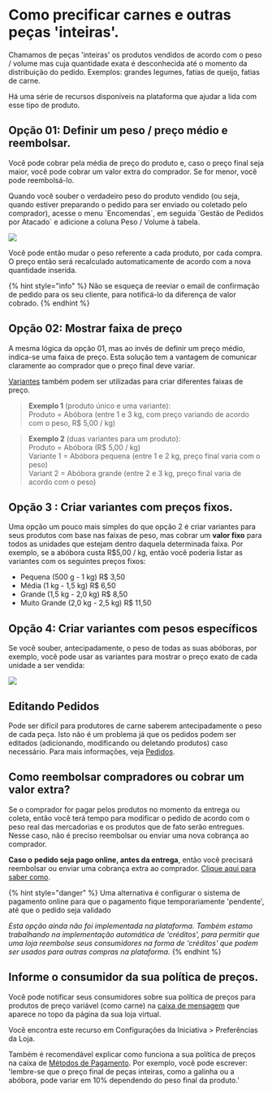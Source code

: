 # Como precificar carnes e outras peças 'inteiras'.

Chamamos de peças 'inteiras' os produtos vendidos de acordo com o peso / volume mas cuja quantidade exata é desconhecida até o momento da distribuição do pedido. Exemplos: grandes legumes, fatias de queijo, fatias de carne. 

Há uma série de recursos disponíveis na plataforma que ajudar a lida com esse tipo de produto.

## Opção 01: Definir um peso / preço médio e reembolsar.  

Você pode cobrar pela média de preço do produto e, caso o preço final seja maior, você pode cobrar um valor extra do comprador. Se for menor, você pode reembolsá-lo.

Quando você souber o verdadeiro peso do produto vendido \(ou seja, quando estiver preparando o pedido para ser enviado ou coletado pelo comprador\), acesse o menu ´Encomendas´,  em seguida ´Gestão de Pedidos por Atacado´ e adicione a coluna Peso / Volume à tabela.

![](../../.gitbook/assets/bom1.jpg)

Você pode então mudar o peso referente a cada produto, por cada compra. O preço então será recalculado automaticamente de acordo com a nova quantidade inserida.

{% hint style="info" %}
Não se esqueça de reeviar o email de confirmação de pedido para os seu cliente, para notificá-lo da diferença de valor cobrado.
{% endhint %}

## Opção 02: Mostrar faixa de preço

A mesma lógica da opção 01, mas ao invés de definir um preço médio, indica-se uma faixa de preço. Esta solução tem a vantagem de comunicar claramente ao comprador que o preço final deve variar. 

[Variantes](https://app.gitbook.com/@ofn-brasil/s/guide-ofn/~/drafts/-M5iVg4Hr748l7-hYgcH/recursos-basicos/products-1/product-variants/@merged) também podem ser utilizadas para criar diferentes faixas de preço.

> **Exemplo 1** \(produto único e uma variante\):  
> Produto = Abóbora \(entre 1 e 3 kg, com preço variando de acordo com o peso, R$ 5,00 / kg\)

> **Exemplo 2** \(duas variantes para um produto\):  
> Produto = Abóbora \(R$ 5,00 / kg\)  
> Variante 1 = Abóbora pequena \(entre 1 e 2 kg, preço final varia com o peso\)  
> Variant 2 = Abóbora grande \(entre 2 e 3 kg, preço final varia de acordo com o peso\)

## Opção 3 : Criar variantes com preços fixos.

Uma opção um pouco mais simples do que opção 2 é criar variantes para seus produtos com base nas faixas de peso, mas cobrar um **valor fixo** para todos as unidades que estejam dentro daquela determinada faixa. Por exemplo, se a abóbora custa R$5,00 / kg, então você poderia listar as variantes com os seguintes preços fixos: 

* Pequena \(500 g - 1 kg\)  R$ 3,50
* Média \(1 kg - 1,5 kg\) R$ 6,50
* Grande \(1,5 kg - 2,0 kg\) R$ 8,50
* Muito Grande \(2,0 kg - 2,5 kg\) R$ 11,50

## Opção 4: Criar variantes com pesos específicos

Se você souber, antecipadamente, o peso de todas as suas abóboras, por exemplo, você pode usar as variantes para mostrar o preço exato de cada unidade a ser vendida:

![](../../.gitbook/assets/bom2.jpg)

## Editando Pedidos

Pode ser difícil para produtores de carne saberem antecipadamente o peso de cada peça. Isto não é um problema já que os pedidos podem ser editados \(adicionando, modificando ou deletando produtos\) caso necessário. Para mais informações, veja [Pedidos](https://app.gitbook.com/@ofn-brasil/s/guide-ofn/~/drafts/-M5iVg4Hr748l7-hYgcH/recursos-basicos/orders/@merged).

## Como reembolsar compradores ou cobrar um valor extra?

Se o comprador for pagar pelos produtos no momento da entrega ou coleta, então você terá tempo para modificar o pedido de acordo com o peso real das mercadorias e os produtos que de fato serão entregues. Nesse caso, não é preciso reembolsar ou enviar uma nova cobrança ao comprador. 

**Caso o** **pedido seja pago online, antes da entrega**, então você precisará reembolsar ou enviar uma cobrança extra ao comprador. [Clique aqui para saber como](https://app.gitbook.com/@ofn-brasil/s/guide-ofn/~/drafts/-M5iVg4Hr748l7-hYgcH/recursos-basicos/orders/refund-payments/@merged). 

{% hint style="danger" %}
Uma alternativa é configurar o sistema de pagamento online para que o pagamento fique temporariamente 'pendente', até que o pedido seja validado

_Esta opção ainda não foi implementada na plataforma. Também estamo trabalhando na implementação automática de 'créditos', para permitir que uma loja reembolse seus consumidores na forma de 'créditos' que podem ser usados para outras compras na plataforma._
{% endhint %}

## Informe o consumidor da sua política de preços.

Você pode notificar seus consumidores sobre sua política de preços para produtos de preço variável \(como carne\) na [caixa de mensagem](https://app.gitbook.com/@ofn-brasil/s/guide-ofn/~/drafts/-M7Xcp8ywgpUeWeluDdf/recursos-basicos/enterprise-profile/enterprise-settings#shop-preferences/@drafts) que aparece no topo da página da sua loja virtual. 

Você encontra este recurso em Configurações da Iniciativa &gt; Preferências da Loja.  
  
Também é recomendável explicar como funciona a sua política de preços na caixa de [Métodos de Pagamento](https://app.gitbook.com/@ofn-brasil/s/guide-ofn/~/drafts/-M7Xcp8ywgpUeWeluDdf/recursos-basicos/shopfront/payment-methods/@drafts). Por exemplo, você pode escrever: 'lembre-se que o preço final de peças inteiras, como a galinha ou a abóbora, pode variar em 10% dependendo do peso final da produto.' 

